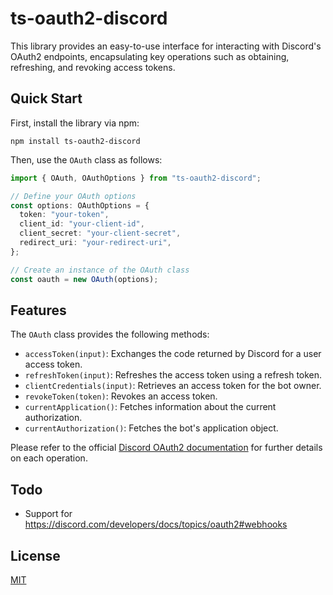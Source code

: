 # ts-oauth2-discord

This library provides an easy-to-use interface for interacting with Discord's OAuth2 endpoints, encapsulating key operations such as obtaining, refreshing, and revoking access tokens.

## Quick Start

First, install the library via npm:

```
npm install ts-oauth2-discord
```

Then, use the `OAuth` class as follows:

```typescript
import { OAuth, OAuthOptions } from "ts-oauth2-discord";

// Define your OAuth options
const options: OAuthOptions = {
  token: "your-token",
  client_id: "your-client-id",
  client_secret: "your-client-secret",
  redirect_uri: "your-redirect-uri",
};

// Create an instance of the OAuth class
const oauth = new OAuth(options);
```

## Features

The `OAuth` class provides the following methods:

- `accessToken(input)`: Exchanges the code returned by Discord for a user access token.
- `refreshToken(input)`: Refreshes the access token using a refresh token.
- `clientCredentials(input)`: Retrieves an access token for the bot owner.
- `revokeToken(token)`: Revokes an access token.
- `currentApplication()`: Fetches information about the current authorization.
- `currentAuthorization()`: Fetches the bot's application object.

Please refer to the official [Discord OAuth2 documentation](https://discord.com/developers/docs/topics/oauth2) for further details on each operation.

## Todo

- Support for https://discord.com/developers/docs/topics/oauth2#webhooks

## License

[MIT](LICENSE)
